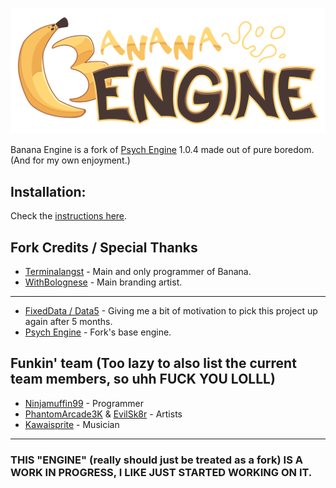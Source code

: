 ![Potassium.](docs/img/fullLogo.png)

Banana Engine is a fork of [Psych Engine](https://github.com/ShadowMario/FNF-PsychEngine) 1.0.4 made out of pure boredom. (And for my own enjoyment.)

## Installation:

Check the [instructions here](docs/COMPILING.md).

## Fork Credits / Special Thanks
* [Terminalangst](https://x.com/terminalangst) - Main and only programmer of Banana.
* [WithBolognese](https://x.com/withbolognese) - Main branding artist.
---
* [FixedData / Data5](https://x.com/_data5) - Giving me a bit of motivation to pick this project up again after 5 months.
* [Psych Engine](https://github.com/ShadowMario/FNF-PsychEngine) - Fork's base engine.

## Funkin' team (Too lazy to also list the current team members, so uhh FUCK YOU LOLLL)
* [Ninjamuffin99](https://x.com/ninja_muffin99) - Programmer
* [PhantomArcade3K](https://twitter.com/phantomarcade3k) & [EvilSk8r](https://x.com/evilsk8r) - Artists
* [Kawaisprite](https://x.com/kawaisprite) - Musician

---

### THIS "ENGINE" (really should just be treated as a fork) IS A WORK IN PROGRESS, I LIKE JUST STARTED WORKING ON IT.